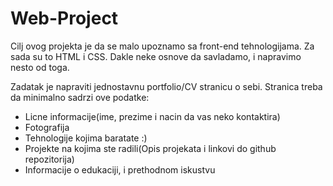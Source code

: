 # Web-Project
Cilj ovog projekta je da se malo upoznamo sa front-end tehnologijama. Za sada su to HTML i CSS. Dakle neke osnove da savladamo, i napravimo nesto od toga. 

Zadatak je napraviti jednostavnu portfolio/CV stranicu o sebi. Stranica treba da minimalno sadrzi ove podatke:

- Licne informacije(ime, prezime i nacin da vas neko kontaktira)
- Fotografija
- Tehnologije kojima baratate :)
- Projekte na kojima ste radili(Opis projekata i linkovi do github repozitorija)
- Informacije o edukaciji, i prethodnom iskustvu 
